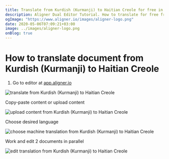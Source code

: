 ```yaml
---
title: Translate from Kurdish (Kurmanji) to Haitian Creole for free in Aligner Editor
description: Aligner Dual Editor Tutorial. How to translate for free from Kurdish (Kurmanji) to Haitian Creole. Aligner is multilingual document management platform. 
ogImage: "https://www.aligner.io/images/aligner-logo.png"
date: 2020-05-06T07:09:21+03:00
image: ../images/aligner-logo.png
onBlog: true
---
```


# How to translate document from Kurdish (Kurmanji) to Haitian Creole

1. Go to editor at [app.aligner.io](https://app.aligner.io "Aligner App web page")

![translate from Kurdish (Kurmanji) to Haitian Creole](../aligner-blank-editor.png "translate from Kurdish (Kurmanji) to Haitian Creole")

Copy-paste content or upload content

![upload content from Kurdish (Kurmanji) to Haitian Creole](../aligner-uploaded-document.png "upload content from Kurdish (Kurmanji) to Haitian Creole")

Choose desired language

![choose machine translation from Kurdish (Kurmanji) to Haitian Creole](../aligner-language-dropdown.png "choose machine translation from Kurdish (Kurmanji) to Haitian Creole")

Work and edit 2 documents in parallel

![edit translation from Kurdish (Kurmanji) to Haitian Creole](../aligner-double-sitded-editor.png "edit translation from Kurdish (Kurmanji) to Haitian Creole")

